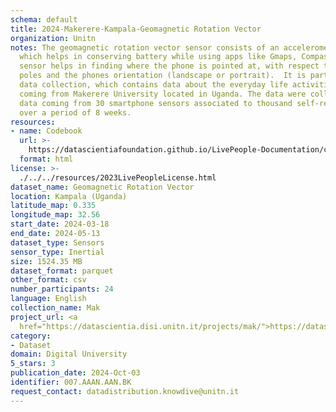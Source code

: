 ```yaml
---
schema: default
title: 2024-Makerere-Kampala-Geomagnetic Rotation Vector
organization: Unitn
notes: The geomagnetic rotation vector sensor consists of an accelerometer + magnetometer
  which helps in conserving battery while using apps like Gmaps, Compass, etc. That
  sensor helps in finding where the phone is pointed at, with respect to the  magnetic
  poles and the phones orientation (landscape or portrait).  It is part of the Makerere
  data collection, which contains data about the everyday life activities of students
  coming from Makerere University located in Uganda. The data were collected via questionnaires,
  data coming from 30 smartphone sensors associated to thousand self-reported annotations
  over a period of 8 weeks.
resources:
- name: Codebook
  url: >-
    https://datascientiafoundation.github.io/LivePeople-Documentation/codebooks/2024-MAK-Kampala-geomagneticrotationvector.html
  format: html
license: >-
  ./../../resources/2023LivePeopleLicense.html
dataset_name: Geomagnetic Rotation Vector
location: Kampala (Uganda)
latitude_map: 0.335
longitude_map: 32.56
start_date: 2024-03-18
end_date: 2024-05-13
dataset_type: Sensors
sensor_type: Inertial
size: 1524.35 MB
dataset_format: parquet
other_format: csv
number_participants: 24
language: English
collection_name: Mak
project_url: <a 
  href="https://datascientia.disi.unitn.it/projects/mak/">https://datascientia.disi.unitn.it/projects/mak/</a>
category:
- Dataset
domain: Digital University
5_stars: 3
publication_date: 2024-Oct-03
identifier: 007.AAAN.AAN.BK
request_contact: datadistribution.knowdive@unitn.it
---
```

